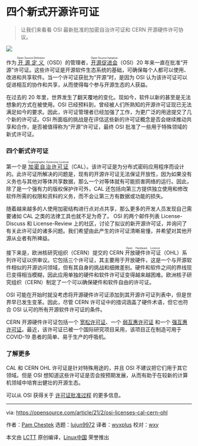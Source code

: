 [#]: subject: (4 new open source licenses)
[#]: via: (https://opensource.com/article/21/2/osi-licenses-cal-cern-ohl)
[#]: author: (Pam Chestek https://opensource.com/users/pchestek)
[#]: collector: (lujun9972)
[#]: translator: (wyxplus)
[#]: reviewer: (wxy)
[#]: publisher: (wxy)
[#]: url: (https://linux.cn/article-13224-1.html)

四个新式开源许可证
======

> 让我们来看看 OSI 最新批准的加密自治许可证和 CERN 开源硬件许可协议。

![](https://img.linux.net.cn/data/attachment/album/202103/21/221014mw8lhxox0kkjk04z.jpg)

作为 <ruby>[开源定义][2]<rt>Open Source Defintion</rt></ruby>（OSD）的管理者，<ruby>[开源促进会][3]<rt>Open Source Initiative</rt></ruby>（OSI）20 年来一直在批准“开源”许可证。这些许可证是开源软件生态系统的基础，可确保每个人都可以使用、改进和共享软件。当一个许可证获批为“开源”时，是因为 OSI 认为该许可证可以促进相互的协作和共享，从而使得每个参与开源生态的人获益。

在过去的 20 年里，世界发生了翻天覆地的变化。现如今，软件以新的甚至是无法想象的方式在被使用。OSI 已经预料到，曾经被人们所熟知的开源许可证现已无法满足如今的要求。因此，许可证管理者已经加强了工作，为更广泛的用途提交了几个新的许可证。OSI 所面临的挑战是在评估这些新的许可证概念是否会继续推动共享和合作，是否被值得称为“开源”许可证，最终 OSI 批准了一些用于特殊领域的新式许可证。

### 四个新式许可证

第一个是 <ruby>[加密自治许可证][4]<rt>Cryptographic Autonomy License</rt></ruby>（CAL）。该许可证是为分布式密码应用程序而设计的。此许可证所解决的问题是，现有的开源许可证无法保证开放性，因为如果没有义务也与其他对等体共享数据，那么一个对等体就有可能损害网络的运行。因此，除了是一个强有力的版权保护许可外，CAL 还包括向第三方提供独立使用和修改软件所需的权限和资料的义务，而不会让第三方有数据或功能的损失。

随着越来越多的人使用加密结构进行点对点共享，那么更多的开发人员发现自己需要诸如 CAL 之类的法律工具也就不足为奇了。 OSI 的两个邮件列表 License-Discuss 和 License-Review 上的社区，讨论了拟议的新开源许可证，并询问了有关此许可证的诸多问题。我们希望由此产生的许可证清晰易懂，并希望对其他开源从业者有所裨益。

接下来是，欧洲核研究组织（CERN）提交的 CERN <ruby>开放硬件许可证<rt>Open Hardware Licence</rt></ruby>（OHL）系列许可证以供审议。它包括三个许可证，其主要用于开放硬件，这是一个与开源软件相似的开源访问领域，但有其自身的挑战和细微差别。硬件和软件之间的界线现已变得相当模糊，因此应用单独的硬件和软件许可证变得越来越困难。欧洲核子研究组织（CERN）制定了一个可以确保硬件和软件自由的许可证。

OSI 可能在开始时就没考虑将开源硬件许可证添加到其开源许可证列表中，但是世界早已发生变革。因此，尽管 CERN 许可证中的措词涵盖了硬件术语，但它也符合 OSI 认可的所有开源软件许可证的条件。

CERN 开源硬件许可证包括一个 [宽松许可证][5]、一个 [弱互惠许可证][6] 和一个  [强互惠许可证][7]。最近，该许可证已被一个国际研究项目采用，该项目正在制造可用于 COVID-19 患者的简单、易于生产的呼吸机。

### 了解更多

CAL 和 CERN OHL 许可证是针对特殊用途的，并且 OSI 不建议把它们用于其它领域。但是 OSI 想知道这些许可证是否会按预期发展，从而有助于在较新的计算机领域中培育出健壮的开源生态。

可以从 OSI 获得关于 [许可证批准过程][8] 的更多信息。

--------------------------------------------------------------------------------

via: https://opensource.com/article/21/2/osi-licenses-cal-cern-ohl

作者：[Pam Chestek][a]
选题：[lujun9972][b]
译者：[wyxplus](https://github.com/wyxplus)
校对：[wxy](https://github.com/wxy)

本文由 [LCTT](https://github.com/LCTT/TranslateProject) 原创编译，[Linux中国](https://linux.cn/) 荣誉推出

[a]: https://opensource.com/users/pchestek
[b]: https://github.com/lujun9972
[1]: https://opensource.com/sites/default/files/styles/image-full-size/public/lead-images/LAW_lawdotgov3.png?itok=e4eFKe0l "Law books in a library"
[2]: https://opensource.org/osd
[3]: https://opensource.org/
[4]: https://opensource.org/licenses/CAL-1.0
[5]: https://opensource.org/CERN-OHL-P
[6]: https://opensource.org/CERN-OHL-W
[7]: https://opensource.org/CERN-OHL-S
[8]: https://opensource.org/approval
